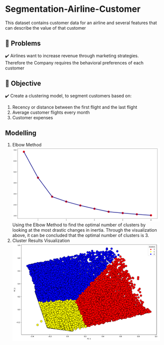 # Segmentation-Airline-Customer
This dataset contains customer data for an airline and several features that can describe the value of that customer

## 🌱 Problems
✔️ Airlines want to increase revenue through marketing strategies. Therefore the Company requires the behavioral preferences of each customer

## 🌱 Objective
✔️ Create a clustering model, to segment customers based on:
1. Recency or distance between the first flight and the last flight
2. Average customer flights every month
3. Customer expenses

## Modelling
1. Elbow Method
<br> ![alt text](https://github.com/JodhiKrisantus/Segmentation-Airline-Customer/blob/master/Asset%20img/Elbow%20Method.png "Optimal Clusters")<br>
Using the Elbow Method to find the optimal number of clusters by looking at the most drastic changes in inertia. Through the visualization above, it can be concluded that the optimal number of clusters is 3.
2. Cluster Results Visualization
<br> ![alt text](https://github.com/JodhiKrisantus/Segmentation-Airline-Customer/blob/master/Asset%20img/Kmeans%20Clustering.png "Cluster Results")<br>

